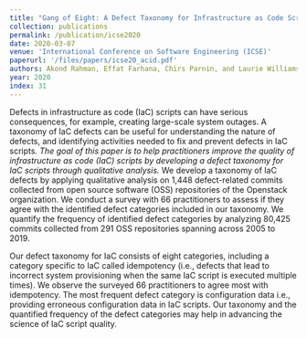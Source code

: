 ```yaml
---
title: "Gang of Eight: A Defect Taxonomy for Infrastructure as Code Scripts"
collection: publications
permalink: /publication/icse2020
date: 2020-03-07
venue: 'International Conference on Software Engineering (ICSE)'
paperurl: '/files/papers/icse20_acid.pdf'
authors: Akond Rahman, Effat Farhana, Chirs Parnin, and Laurie Williams
year: 2020
index: 31
--- 
```

Defects in infrastructure as code (IaC) scripts can have serious consequences, for example, creating large-scale system outages. A taxonomy of IaC defects can be useful for understanding the nature of defects, and identifying activities needed to fix and prevent defects in IaC scripts. *The goal of this paper is to help practitioners improve the quality of infrastructure as code (IaC) scripts by developing a defect taxonomy for IaC scripts through qualitative analysis.* We develop a taxonomy of IaC defects by applying qualitative analysis on 1,448 defect-related commits collected from open source software (OSS) repositories of the Openstack organization. We conduct a survey with 66 practitioners to assess if they agree with the identified defect categories included in our taxonomy. We quantify the frequency of identified defect categories by analyzing 80,425 commits collected from 291 OSS repositories spanning across 2005 to 2019. 

Our defect taxonomy for IaC consists of eight categories, including a category specific to IaC called idempotency (i.e., defects that lead to incorrect system provisioning when the same IaC script is executed multiple times). We observe the surveyed 66 practitioners to agree most with idempotency. The most frequent defect category is configuration data i.e., providing erroneous configuration data in IaC scripts. Our taxonomy and the quantified frequency of the defect categories may help in advancing the science of IaC script quality. 